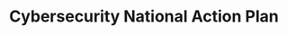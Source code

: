 ---
# This topic lives at
# https://digital.gov/topics/cybersecurity-national-action-plan

slug: "cybersecurity-national-action-plan"

# Topic Title
title: "Cybersecurity National Action Plan"

# description — keep it short and clear
summary: ""


# Weight
weight: 1

# For more information on managing topics,
# see https://github.com/GSA/digitalgov.gov/wiki
---